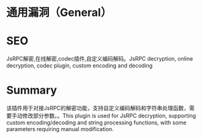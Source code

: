 # 通用漏洞（General）
# SEO
JsRPC解密,在线解密,codec插件,自定义编码解码。JsRPC decryption, online decryption, codec plugin, custom encoding and decoding
# Summary
该插件用于对接JsRPC的解密功能，支持自定义编码解码和字符串处理函数，需要手动修改部分参数。。This plugin is used for JsRPC decryption, supporting custom encoding/decoding and string processing functions, with some parameters requiring manual modification.
